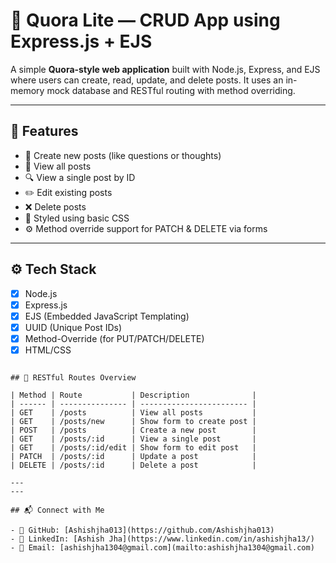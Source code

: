 # 🧠 Quora Lite — CRUD App using Express.js + EJS

A simple **Quora-style web application** built with Node.js, Express, and EJS where users can create, read, update, and delete posts. It uses an in-memory mock database and RESTful routing with method overriding.

---

## 🚀 Features

- 📝 Create new posts (like questions or thoughts)
- 👀 View all posts
- 🔍 View a single post by ID
- ✏️ Edit existing posts
- ❌ Delete posts
- 🎨 Styled using basic CSS
- ⚙️ Method override support for PATCH & DELETE via forms

---

## ⚙️ Tech Stack

- [x] Node.js
- [x] Express.js
- [x] EJS (Embedded JavaScript Templating)
- [x] UUID (Unique Post IDs)
- [x] Method-Override (for PUT/PATCH/DELETE)
- [x] HTML/CSS

```

## 🔄 RESTful Routes Overview

| Method | Route           | Description              |
| ------ | --------------- | ------------------------ |
| GET    | /posts          | View all posts           |
| GET    | /posts/new      | Show form to create post |
| POST   | /posts          | Create a new post        |
| GET    | /posts/:id      | View a single post       |
| GET    | /posts/:id/edit | Show form to edit post   |
| PATCH  | /posts/:id      | Update a post            |
| DELETE | /posts/:id      | Delete a post            |

---
---

## 📬 Connect with Me

- 🔗 GitHub: [Ashishjha013](https://github.com/Ashishjha013)
- 💼 LinkedIn: [Ashish Jha](https://www.linkedin.com/in/ashishjha13/)
- 📧 Email: [ashishjha1304@gmail.com](mailto:ashishjha1304@gmail.com)

